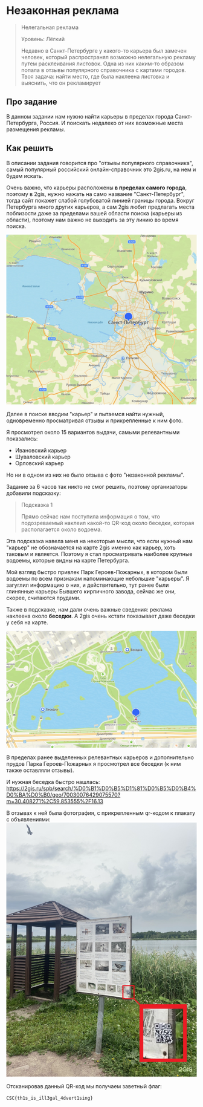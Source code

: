 # Незаконная реклама

>Нелегальная реклама 
>
>Уровень: Лёгкий 
>
>Недавно в Санкт-Петербурге у какого-то карьера был замечен человек, который распространял возможно нелегальную рекламу путем расклеивания листовок. Одна из них каким-то образом попала в отзывы популярного справочника с картами городов. Твоя задача: найти место, где была наклеена листовка и выяснить, что он рекламирует

## Про задание

В данном задании нам нужно найти карьеры в пределах города Санкт-Петербурга, Россия. И поискать недалеко от них возможные места размещения рекламы. 

## Как решить

В описании задания говорится про "отзывы популярного справочника", самый популярный российский онлайн-справочник это 2gis.ru, на нем и будем искать.

Очень важно, что карьеры расположены **в пределах самого города**, поэтому в 2gis, нужно нажать на само название "Санкт-Петербург", тогда сайт покажет слабой голубоватой линией границы города. Вокруг Петербурга много других карьеров, а сам 2gis любит предлагать места поблизости даже за пределами вашей области поиска (карьеры из области), поэтому нам важно не выходить за эту линию во время поиска. 

![city-borders](images/city-borders.jpg)

Далее в поиске вводим "карьер" и пытаемся найти нужный, одновременно просматривая отзывы и прикрепленные к ним фото.

Я просмотрел около 15 вариантов выдачи, самыми релевантными показались:

- Ивановский карьер
- Шуваловский карьер
- Орловский карьер

Но ни в одном из них не было отзыва с фото "незаконной рекламы".

Задание за 6 часов так никто не смог решить, поэтому организаторы добавили подсказку:

>Подсказка 1
>
>Прямо сейчас нам поступила информация о том, что подозреваемый наклеил какой-то QR-код около беседки, которая располагается около водоема. 

Эта подсказка навела меня на некоторые мысли, что если нужный нам "карьер" не обозначается на карте 2gis именно как карьер, хоть таковым и является. Поэтому я стал просматривать наиболее крупные водоемы, которые видны на карте Петербурга. 

Мой взгляд быстро привлек Парк Героев-Пожарных, в котором были водоемы по всем признакам напоминающие небольшие "карьеры". Я загуглил информацию о них, и действительно, тут ранее были глинянные карьеры Бывшего кирпичного завода, сейчас же они, скорее, считаются прудами. 

Также в подсказке, нам дали очень важные сведения: реклама наклеена около **беседки**. А 2gis очень кстати показывает даже беседки у себя на карте. 

![alcove](images/alcove.jpg)

В пределах ранее выделенных релевантных карьеров и дополнительно прудов Парка Героев-Пожарных я просмотрел все беседки (к ним также оставляли отзывы).

И нужная беседка быстро нашлась: https://2gis.ru/spb/search/%D0%B1%D0%B5%D1%81%D0%B5%D0%B4%D0%BA%D0%B0/geo/70030076429075570?m=30.408271%2C59.853555%2F16.13

В отзывах к ней была фотография, с прикрепленным qr-кодом к плакату с объявлениями:
![qr-code](images/qr-code.jpg)

Отсканировав данный QR-код мы получаем заветный флаг:

```
CSC{th1s_is_ill3gal_4dvert1sing}
```
